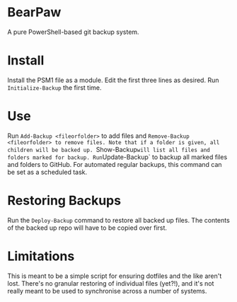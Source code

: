 # BearPaw
A pure PowerShell-based git backup system.

# Install
Install the PSM1 file as a module.
Edit the first three lines as desired.
Run `Initialize-Backup` the first time.

# Use
Run `Add-Backup <fileorfolder>` to add files and `Remove-Backup <fileorfolder> to remove files.
Note that if a folder is given, all children will be backed up.
`Show-Backup` will list all files and folders marked for backup.
Run `Update-Backup` to backup all marked files and folders to GitHub. For automated regular backups, this command can be set as a scheduled task.

# Restoring Backups
Run the `Deploy-Backup` command to restore all backed up files. The contents of the backed up repo will have to be copied over first.

# Limitations
This is meant to be a simple script for ensuring dotfiles and the like aren't lost. There's no granular restoring of individual files (yet?!), and it's not really meant to be used to synchronise across a number of systems.
